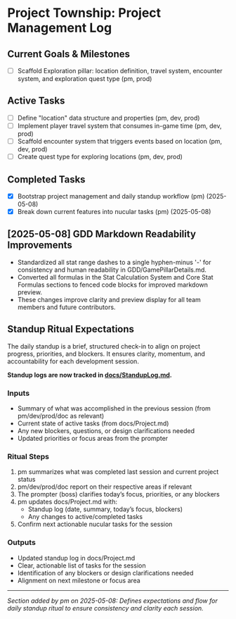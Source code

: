 # Project Township: Project Management Log

## Current Goals & Milestones
- [ ] Scaffold Exploration pillar: location definition, travel system, encounter system, and exploration quest type (pm, prod)

## Active Tasks
- [ ] Define "location" data structure and properties (pm, dev, prod)
- [ ] Implement player travel system that consumes in-game time (pm, dev, prod)
- [ ] Scaffold encounter system that triggers events based on location (pm, dev, prod)
- [ ] Create quest type for exploring locations (pm, dev, prod)

## Completed Tasks
- [x] Bootstrap project management and daily standup workflow (pm) (2025-05-08)
- [x] Break down current features into nucular tasks (pm) (2025-05-08)

## [2025-05-08] GDD Markdown Readability Improvements
- Standardized all stat range dashes to a single hyphen-minus '-' for consistency and human readability in GDD/GamePillarDetails.md.
- Converted all formulas in the Stat Calculation System and Core Stat Formulas sections to fenced code blocks for improved markdown preview.
- These changes improve clarity and preview display for all team members and future contributors.

## Standup Ritual Expectations

The daily standup is a brief, structured check-in to align on project progress, priorities, and blockers. It ensures clarity, momentum, and accountability for each development session.

**Standup logs are now tracked in [docs/StandupLog.md](StandupLog.md).**

### Inputs
- Summary of what was accomplished in the previous session (from pm/dev/prod/doc as relevant)
- Current state of active tasks (from docs/Project.md)
- Any new blockers, questions, or design clarifications needed
- Updated priorities or focus areas from the prompter

### Ritual Steps
1. pm summarizes what was completed last session and current project status
2. pm/dev/prod/doc report on their respective areas if relevant
3. The prompter (boss) clarifies today’s focus, priorities, or any blockers
4. pm updates docs/Project.md with:
   - Standup log (date, summary, today’s focus, blockers)
   - Any changes to active/completed tasks
5. Confirm next actionable nucular tasks for the session

### Outputs
- Updated standup log in docs/Project.md
- Clear, actionable list of tasks for the session
- Identification of any blockers or design clarifications needed
- Alignment on next milestone or focus area

---
*Section added by pm on 2025-05-08: Defines expectations and flow for daily standup ritual to ensure consistency and clarity each session.*